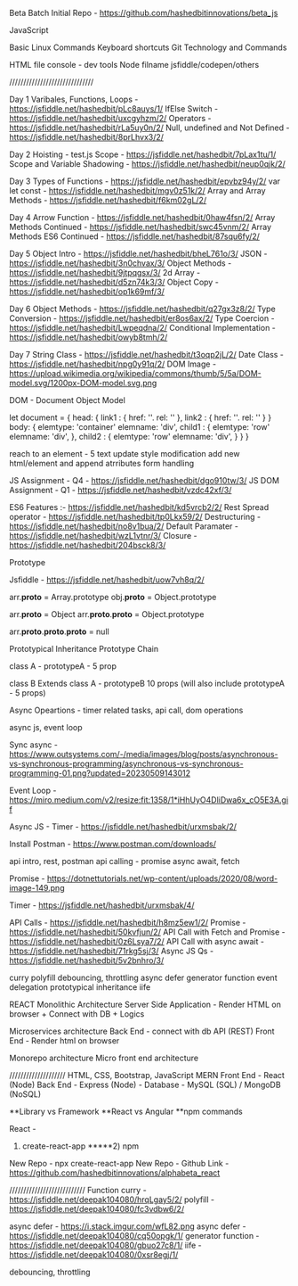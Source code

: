 Beta Batch Initial Repo - https://github.com/hashedbitinnovations/beta_js

JavaScript

Basic Linux Commands
Keyboard shortcuts
Git Technology and Commands


HTML file
console - dev tools
Node filname
jsfiddle/codepen/others

//////////////////////////////

Day 1
Varibales, Functions, Loops - https://jsfiddle.net/hashedbit/pLc8auys/1/
IfElse Switch - https://jsfiddle.net/hashedbit/uxcgyhzm/2/
Operators - https://jsfiddle.net/hashedbit/rLa5uy0n/2/
Null, undefined and Not Defined - https://jsfiddle.net/hashedbit/8prLhvx3/2/


Day 2
Hoisting - test.js
Scope - https://jsfiddle.net/hashedbit/7pLax1tu/1/
Scope and Variable Shadowing - https://jsfiddle.net/hashedbit/neup0qjk/2/


Day 3
Types of Functions - https://jsfiddle.net/hashedbit/epvbz94y/2/
var let const - https://jsfiddle.net/hashedbit/mgv0z51k/2/
Array and Array Methods - https://jsfiddle.net/hashedbit/f6km02gL/2/



Day 4
Arrow Function - https://jsfiddle.net/hashedbit/0haw4fsn/2/
Array Methods Continued - https://jsfiddle.net/hashedbit/swc45vnm/2/
Array Methods ES6 Continued - https://jsfiddle.net/hashedbit/87squ6fy/2/



Day 5
Object Intro - https://jsfiddle.net/hashedbit/bheL761o/3/
JSON - https://jsfiddle.net/hashedbit/3n0chvax/3/
Object Methods - https://jsfiddle.net/hashedbit/9jtpqgsx/3/
2d Array - https://jsfiddle.net/hashedbit/d5zn74k3/3/
Object Copy - https://jsfiddle.net/hashedbit/op1k69mf/3/



Day 6
Object Methods - https://jsfiddle.net/hashedbit/q27gx3z8/2/
Type Conversion - https://jsfiddle.net/hashedbit/er8os6ax/2/
Type Coercion - https://jsfiddle.net/hashedbit/Lwpeqdna/2/
Conditional Implementation - https://jsfiddle.net/hashedbit/owyb8tmh/2/



Day 7
String Class - https://jsfiddle.net/hashedbit/t3oqp2jL/2/
Date Class - https://jsfiddle.net/hashedbit/npg0y91q/2/
DOM Image - https://upload.wikimedia.org/wikipedia/commons/thumb/5/5a/DOM-model.svg/1200px-DOM-model.svg.png


DOM - Document Object Model


let document = {
    head: {
        link1 : {
            href: ''.
            rel: ''
        },
        link2 : {
            href: ''.
            rel: ''
        }
    }
    body: {
        elemtype: 'container'
        elemname: 'div',
        child1 : {
            elemtype: 'row'
            elemname: 'div',
        },
        child2 : {
            elemtype: 'row'
            elemname: 'div',
        }
    }
}



reach to an element - 5
text update
style modification
add new html/element and append
atrributes
form handling



JS Assignment - Q4 - https://jsfiddle.net/hashedbit/dgo910tw/3/
JS DOM Assignment - Q1 - https://jsfiddle.net/hashedbit/vzdc42xf/3/




ES6 Features :- https://jsfiddle.net/hashedbit/kd5vrcb2/2/
Rest Spread operator - https://jsfiddle.net/hashedbit/tp0Lkx59/2/
Destructuring - https://jsfiddle.net/hashedbit/no8v1bua/2/
Default Paramater - https://jsfiddle.net/hashedbit/wzL1vtnr/3/
Closure - https://jsfiddle.net/hashedbit/204bsck8/3/



Prototype

Jsfiddle - https://jsfiddle.net/hashedbit/uow7vh8q/2/


arr.__proto__ = Array.prototype
obj.__proto__ = Object.prototype


arr.__proto__ = Object
arr.__proto__.__proto__ = Object.prototype

arr.__proto__.__proto__.__proto__ = null


Prototypical Inheritance
Prototype Chain


class A - prototypeA - 5 prop

class B Extends class A - prototypeB 10 props (will also include prototypeA - 5 props)


Async Opeartions - timer related tasks, api call, dom operations

async js, event loop

Sync async - https://www.outsystems.com/-/media/images/blog/posts/asynchronous-vs-synchronous-programming/asynchronous-vs-synchronous-programming-01.png?updated=20230509143012

Event Loop - https://miro.medium.com/v2/resize:fit:1358/1*iHhUyO4DliDwa6x_cO5E3A.gif

Async JS - Timer - https://jsfiddle.net/hashedbit/urxmsbak/2/

Install Postman - https://www.postman.com/downloads/

api intro, rest, postman
api calling - promise async await, fetch

Promise - https://dotnettutorials.net/wp-content/uploads/2020/08/word-image-149.png

Timer - https://jsfiddle.net/hashedbit/urxmsbak/4/

API Calls - https://jsfiddle.net/hashedbit/h8mz5ew1/2/
Promise - https://jsfiddle.net/hashedbit/50kvfjun/2/
API Call with Fetch and Promise - https://jsfiddle.net/hashedbit/0z6Lsya7/2/
API Call with async await - https://jsfiddle.net/hashedbit/71rkg5sj/3/
Async JS Qs - https://jsfiddle.net/hashedbit/5v2bnhro/3/



curry
polyfill
debouncing, throttling
async defer
generator function
event delegation
prototypical inheritance
iife


REACT
Monolithic Architecture
Server Side Application - Render HTML on browser + Connect with DB + Logics

Microservices architecture
Back End - connect with db
API (REST)
Front End - Render html on browser



Monorepo architecture
Micro front end architecture


////////////////////
HTML, CSS, Bootstrap, JavaScript
MERN
Front End - React (Node)
Back End - Express (Node) - Database - MySQL (SQL) / MongoDB (NoSQL)



**Library vs Framework
**React vs Angular
**npm commands


React - 
1) create-react-app
*****2) npm


New Repo - npx create-react-app <foldername>
New Repo - Github Link - https://github.com/hashedbitinnovations/alphabeta_react




///////////////////////////
Function curry - https://jsfiddle.net/deepak104080/hrqLgay5/2/
polyfill - https://jsfiddle.net/deepak104080/fc3vdbw6/2/

async defer - https://i.stack.imgur.com/wfL82.png
async defer - https://jsfiddle.net/deepak104080/cq50opgk/1/
generator function - https://jsfiddle.net/deepak104080/gbuo27c8/1/
iife - https://jsfiddle.net/deepak104080/0xsr8egj/1/

debouncing, throttling